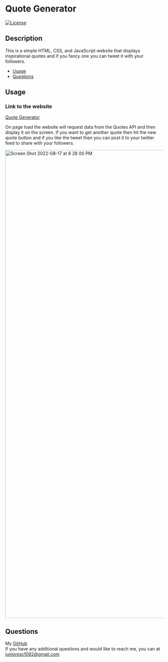 # Quote Generator
[![License](https://img.shields.io/badge/License-MIT-blue)](https://github.com/junioresc/wallapp/blob/main/LICENSE)

## Description

This is a simple HTML, CSS, and JavaScript website that displays inspirational quotes and if you fancy one you can tweet it with your followers. <br />

- [Usage](#usage)
- [Questions](#questions)

## Usage

### Link to the website

[Quote Generator](https://junioresc.github.io/quote-generator/) <br />

On page load the website will request data from the Quotes API and then display it on the screen. If you want to get another quote then hit the new quote button and if you like the tweet then you can post it to your twitter feed to share with your followers.

<img width="1490" alt="Screen Shot 2022-08-17 at 8 28 00 PM" src="https://user-images.githubusercontent.com/53980378/185266909-634b4949-0f68-4621-82b1-1fdb89def0f0.png">

## Questions

My [GitHub](https://github.com/junioresc/)  
If you have any additional questions and would like to reach me, you can at junioresc1092@gmail.com
